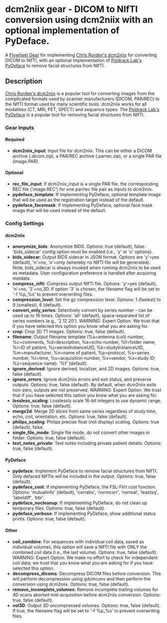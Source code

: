 # dcm2niix gear - DICOM to NIfTI conversion using dcm2niix with an optional implementation of PyDeface.

A [Flywheel Gear](https://github.com/flywheel-io/gears/tree/master/spec) for implementing [Chris Rorden's dcm2niix](https://github.com/rordenlab/dcm2niix) for converting DICOM to NIfTI, with an optional implementation of [Poldrack Lab's PyDeface](https://github.com/poldracklab/pydeface) to remove facial structures from NIfTI.

## Description

[Chris Rorden's dcm2niix](https://github.com/rordenlab/dcm2niix) is a popular tool for converting images from the complicated formats used by scanner manufacturers (DICOM, PAR/REC) to the NIfTI format used by many scientific tools. dcm2niix works for all modalities (CT, MRI, PET, SPECT) and sequence types. The [Poldrack Lab's PyDeface](https://github.com/poldracklab/pydeface) is a popular tool for removing facial structures from NIfTI.

### Gear Inputs

#### Required
* **dcm2niix_input**: Input file for dcm2niix. This can be either a DICOM archive (.dicom.zip), a PAR/REC archive (.parrec.zip), or a single PAR file (image.PAR).

#### Optional
* **rec_file_input**: If dcm2niix_input is a single PAR file, the corresponding REC file ('image.REC') for one par/rec file pair as inputs to dcm2niix.
* **pydeface_template**: If implementing PyDeface, optional template image that will be used as the registration target instead of the default.
* **pydeface_facemask**: If implementing PyDeface, optional face mask image that will be used instead of the default.

### Config Settings

#### dcm2niix
* **anonymize_bids**: Anonymize BIDS. Options: true (default), false. 'bids_sidecar' config option must be enabled (i.e., 'y' or 'o' options).
* **bids_sidecar**: Output BIDS sidecar in JSON format. Options are 'y'=yes (default), 'n'=no, 'o'=only (whereby no NIfTI file will be generated). Note, bids_sidecar is always invoked when running dcm2niix to be used as metadata. User configuration preference is handled after acquiring metdata.
* **compress_nifti**: Compress output NIfTI file. Options: 'y'=yes (default), 'n'=no, '3'=no,3D. If option '3' is chosen, the filename flag will be set to '-f %p_%s' to prevent overwriting files.
* **compression_level**: Set the gz compression level. Options: 1 (fastest) to 9 (smallest), 6 (default).
* **convert_only_series**: Selectively convert by series number - can be used up to 16 times. Options: 'all' (default), space-separated list of series numbers (e.g., '2 12 20'). WARNING: Expert Option. We trust that if you have selected this option you know what you are asking for.
* **crop**: Crop 3D T1 images. Options: true, false (default).
* **filename**: Output filename template (%a=antenna (coil) number, %c=comments, %d=description, %e=echo number, %f=folder name, %i=ID of patient, %j=seriesInstanceUID, %k=studyInstanceUID, %m=manufacturer, %n=name of patient, %p=protocol, %s=series number, %t=time, %u=acquisition number, %v=vendor, %x=study ID; %z=sequence name). '%f' (default).
* **ignore_derived**: Ignore derived, localizer, and 2D images. Options: true, false (default).
* **ignore_errors**: Ignore dcm2niix errors and exit status, and preserve outputs. Options: true, false (default). By default, when dcm2niix exits non-zero, outputs are not preserved. WARNING: Expert Option. We trust that if you have selected this option you know what you are asking for.
* **lossless_scaling**: Losslessly scale 16-bit integers to use dynamic range. Options: true, false (default).
* **merge2d**: Merge 2D slices from same series regardless of study time, echo, coil, orientation, etc. Options: true, false (default).
* **philips_scaling**: Philips precise float (not display) scaling. Options: true (default), false.
* **single_file_mode**: Single file mode, do not convert other images in folder. Options: true, false (default).
* **text_notes_private**: Text notes including private patient details. Options: true, false (default).

#### PyDeface
* **pydeface**: Implement PyDeface to remove facial structures from NIfTI. Only defaced NIfTIs will be included in the output. Options: true, false (default).
* **pydeface_cost**: If implementing PyDeface, the FSL-Flirt cost function. Options: 'mutualinfo' (default), 'corratio', 'normcorr', 'normal', 'leastsq', 'labeldiff', 'bbr'.
* **pydeface_nocleanup**: If implementing PyDeface, do not clean up temporary files. Options: true, false (default).
* **pydeface_verbose**: If implementing PyDeface, show additional status prints. Options: true, false (default).

#### Other
* **coil_combine**: For sequences with individual coil data, saved as individual volumes, this option will save a NIfTI file with ONLY the combined coil data (i.e., the last volume). Options: true, false (default). WARNING: Expert Option. We make no effort to check for independent coil data; we trust that you know what you are asking for if you have selected this option.
* **decompress_dicoms**: Decompress DICOM files before conversion. This will perform decompression using gdcmconv and then perform the conversion using dcm2niix. Options: true, false (default).
* **remove_incomplete_volumes**: Remove incomplete trailing volumes for 4D scans aborted mid-acquisition before dcm2niix conversion. Options: true, false (default).
* **vol3D**: Output 3D uncompressed volumes. Options: true, false (default). If true, the filename flag will be set to '-f %p_%s' to prevent overwriting files.
